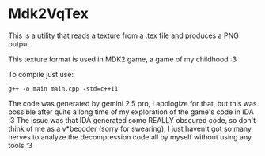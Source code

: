 # Mdk2VqTex

This is a utility that reads a texture from a .tex file and produces a PNG output.

This texture format is used in MDK2 game, a game of my childhood :3

To compile just use:
```
g++ -o main main.cpp -std=c++11
```

The code was generated by gemini 2.5 pro, I apologize for that, but this was possible after quite a long time of my exploration of the game's code in IDA :3 The issue was that IDA generated some REALLY obscured code, so don't think of me as a v*becoder (sorry for swearing), I just haven't got so many nerves to analyze the decompression code all by myself without using any tools :3
